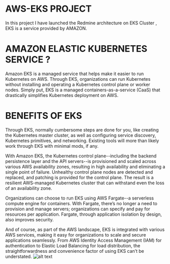 # AWS-EKS PROJECT
In this project I have launched the Redmine architecture on EKS Cluster , EKS is a service provided by AMAZON.
# AMAZON ELASTIC KUBERNETES SERVICE ?
Amazon EKS is a managed service that helps make it easier to run Kubernetes on AWS. Through EKS, organizations can run Kubernetes without installing and operating a Kubernetes control plane or worker nodes. Simply put, EKS is a managed containers-as-a-service (CaaS) that drastically simplifies Kubernetes deployment on AWS.
# BENEFITS OF EKS
Through EKS, normally cumbersome steps are done for you, like creating the Kubernetes master cluster, as well as configuring service discovery, Kubernetes primitives, and networking. Existing tools will more than likely work through EKS with minimal mods, if any.

With Amazon EKS, the Kubernetes control plane--including the backend persistence layer and the API servers--is provisioned and scaled across various AWS availability zones, resulting in high availability and eliminating a single point of failure. Unhealthy control plane nodes are detected and replaced, and patching is provided for the control plane. The result is a resilient AWS-managed Kubernetes cluster that can withstand even the loss of an availability zone.

Organizations can choose to run EKS using AWS Fargate--a serverless compute engine for containers. With Fargate, there’s no longer a need to provision and manage servers; organizations can specify and pay for resources per application. Fargate, through application isolation by design, also improves security.

And of course, as part of the AWS landscape, EKS is integrated with various AWS services, making it easy for organizations to scale and secure applications seamlessly. From AWS Identity Access Management (IAM) for authentication to Elastic Load Balancing for load distribution, the straightforwardness and convenience factor of using EKS can’t be understated.
![alt text](https://d1.awsstatic.com/re19/FargateonEKS/Landing-Page-Diagram-EKS@2x.e7f23e44e4b460fc9f46d5f77a3a8d60807dc111.png)
